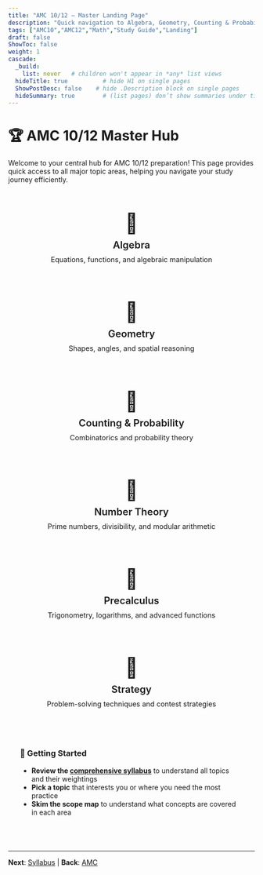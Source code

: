 ```yaml
---
title: "AMC 10/12 — Master Landing Page"
description: "Quick navigation to Algebra, Geometry, Counting & Probability, Number Theory, Precalculus, and Contest Strategy."
tags: ["AMC10","AMC12","Math","Study Guide","Landing"]
draft: false
ShowToc: false
weight: 1
cascade:
  _build:
    list: never   # children won't appear in *any* list views
  hideTitle: true          # hide H1 on single pages
  ShowPostDesc: false    # hide .Description block on single pages
  hideSummary: true        # (list pages) don’t show summaries under titles
---
```


# 🏆 AMC 10/12 Master Hub
Welcome to your central hub for AMC 10/12 preparation! This page provides quick access to all major topic areas, helping you navigate your study journey efficiently.

<style>
.topic-grid {
  display: grid;
  grid-template-columns: repeat(auto-fit, minmax(280px, 1fr));
  gap: 1.5rem;
  margin: 2rem 0;
}

.topic-card {
  background: var(--theme);
  border: 1px solid var(--border);
  border-radius: 8px;
  padding: 1.5rem;
  text-align: center;
  transition: transform 0.2s ease, box-shadow 0.2s ease;
  text-decoration: none;
  color: inherit;
  display: block;
}

.topic-card:hover {
  transform: translateY(-2px);
  box-shadow: 0 4px 12px rgba(0,0,0,0.1);
  text-decoration: none;
  color: inherit;
}

.topic-icon {
  font-size: 2.5rem;
  margin-bottom: 0.5rem;
  display: block;
}

.topic-title {
  font-size: 1.25rem;
  font-weight: 600;
  margin-bottom: 0.5rem;
  color: var(--primary);
}

.topic-desc {
  font-size: 0.9rem;
  color: var(--secondary);
  line-height: 1.4;
}

.getting-started {
  background: var(--code-bg);
  border-left: 4px solid var(--primary);
  padding: 1.5rem;
  margin: 2rem 0;
  border-radius: 0 8px 8px 0;
}

.getting-started h3 {
  margin-top: 0;
  color: var(--primary);
}

@media (max-width: 768px) {
  .topic-grid {
    grid-template-columns: 1fr;
    gap: 1rem;
  }
  
  .topic-card {
    padding: 1.25rem;
  }
}
</style>

<div class="topic-grid">
  <a href="algebra/" class="topic-card">
    <span class="topic-icon">🧮</span>
    <div class="topic-title">Algebra</div>
    <div class="topic-desc">Equations, functions, and algebraic manipulation</div>
  </a>
  
  <a href="geometry/" class="topic-card">
    <span class="topic-icon">📐</span>
    <div class="topic-title">Geometry</div>
    <div class="topic-desc">Shapes, angles, and spatial reasoning</div>
  </a>
  
  <a href="counting-probability/" class="topic-card">
    <span class="topic-icon">🎲</span>
    <div class="topic-title">Counting & Probability</div>
    <div class="topic-desc">Combinatorics and probability theory</div>
  </a>
  
  <a href="number-theory/" class="topic-card">
    <span class="topic-icon">🔢</span>
    <div class="topic-title">Number Theory</div>
    <div class="topic-desc">Prime numbers, divisibility, and modular arithmetic</div>
  </a>
  
  <a href="precalculus/" class="topic-card">
    <span class="topic-icon">📘</span>
    <div class="topic-title">Precalculus</div>
    <div class="topic-desc">Trigonometry, logarithms, and advanced functions</div>
  </a>
  
  <a href="strategy/" class="topic-card">
    <span class="topic-icon">🧭</span>
    <div class="topic-title">Strategy</div>
    <div class="topic-desc">Problem-solving techniques and contest strategies</div>
  </a>
</div>

<div class="getting-started">
  <h3>🚀 Getting Started</h3>
  <ul>
    <li><strong>Review the <a href="syllabus">comprehensive syllabus</a></strong> to understand all topics and their weightings</li>
    <li><strong>Pick a topic</strong> that interests you or where you need the most practice</li>
    <li><strong>Skim the scope map</strong> to understand what concepts are covered in each area</li>
  </ul>
</div>

---

**Next**: [Syllabus](syllabus) | **Back**: [AMC](../)